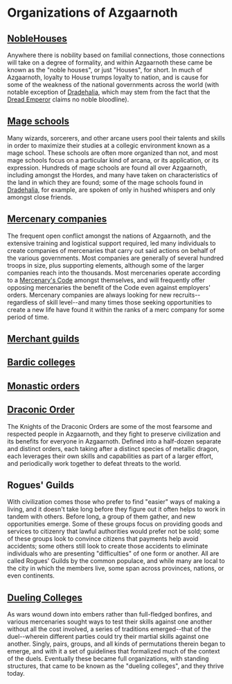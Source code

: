 # Organizations of Azgaarnoth

## [NobleHouses](Houses/Houses.md)
Anywhere there is nobility based on familial connections, those connections will take on a degree of formality, and within Azgaarnoth these came be known as the "noble houses", or just "Houses", for short. In much of Azgaarnoth, loyalty to House trumps loyalty to nation, and is cause for some of the weakness of the national governments across the world (with notable exception of [Dradehalia](/Nations/Dradehalia.md), which may stem from the fact that the [Dread Emperor](/People/DreadEmperor.md) claims no noble bloodline).

## [Mage schools](MageSchools/MageSchools.md)
Many wizards, sorcerers, and other arcane users pool their talents and skills in order to maximize their studies at a collegic environment known as a mage school. These schools are often more organized than not, and most mage schools focus on a particular kind of arcana, or its application, or its expression. Hundreds of mage schools are found all over Azgaarnoth, including amongst the Hordes, and many have taken on characteristics of the land in which they are found; some of the mage schools found in [Dradehalia](/Nations/Dradehalia.md), for example, are spoken of only in hushed whispers and only amongst close friends.

## [Mercenary companies](MercCompanies/MercCompanies.md)
The frequent open conflict amongst the nations of Azgaarnoth, and the extensive training and logistical support required, led many individuals to create companies of mercenaries that carry out said actions on behalf of the various governments. Most companies are generally of several hundred troops in size, plus supporting elements, although some of the larger companies reach into the thousands. Most mercenaries operate according to a [Mercenary's Code](MercCompanies/Code.md) amongst themselves, and will frequently offer opposing mercenaries the benefit of the Code even against employers' orders. Mercenary companies are always looking for new recruits--regardless of skill level--and many times those seeking opportunities to create a new life have found it within the ranks of a merc company for some period of time.

## [Merchant guilds](MerchantGuilds/MerchantGuilds.md)

## [Bardic colleges](BardicColleges/BardicColleges.md)

## [Monastic orders](MonasticOrders/MonasticOrders.md)

## [Draconic Order](DraconicOrder/DraconicOrder.md)
The Knights of the Draconic Orders are some of the most fearsome and respected people in Azgaarnoth, and they fight to preserve civilization and its benefits for everyone in Azgaarnoth. Defined into a half-dozen separate and distinct orders, each taking after a distinct species of metallic dragon, each leverages their own skills and capabilities as part of a larger effort, and periodically work together to defeat threats to the world.

## Rogues' Guilds
With civilization comes those who prefer to find "easier" ways of making a living, and it doesn't take long before they figure out it often helps to work in tandem with others. Before long, a group of them gather, and new opportunities emerge. Some of these groups focus on providing goods and services to citizenry that lawful authorities would prefer not be sold; some of these groups look to convince citizens that payments help avoid accidents; some others still look to create those accidents to eliminate individuals who are presenting "difficulties" of one form or another. All are called Rogues' Guilds by the common populace, and while many are local to the city in which the members live, some span across provinces, nations, or even continents.

## [Dueling Colleges](DuelingColleges.md)
As wars wound down into embers rather than full-fledged bonfires, and various mercenaries sought ways to test their skills against one another without all the cost involved, a series of traditions emerged--that of the duel--wherein different parties could try their martial skills against one another. Singly, pairs, groups, and all kinds of permutations therein began to emerge, and with it a set of guidelines that formalized much of the context of the duels. Eventually these became full organizations, with standing structures, that came to be known as the "dueling colleges", and they thrive today.

